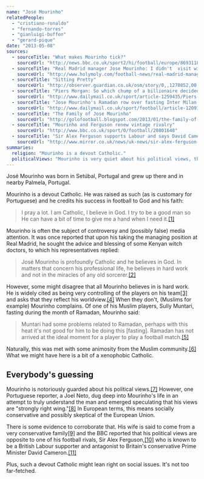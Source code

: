 ```yaml
---
name: "José Mourinho"
relatedPeople:
  - "cristiano-ronaldo"
  - "fernando-torres"
  - "gianluigi-buffon"
  - "gerard-pique"
date: "2013-05-08"
sources:
  - sourceTitle: "What makes Mourinho tick?"
    sourceUrl: "http://news.bbc.co.uk/sport2/hi/football/europe/8693118.stm"
  - sourceTitle: "Real Madrid manager Jose Mourinho: I didn't  visit witch doctors in Kenya"
    sourceUrl: "http://www.holymoly.com/football-news/real-madrid-manager-jose-mourinho-i-didnt-visit-witch-doctors-kenya50644"
  - sourceTitle: "Sitting Pretty"
    sourceUrl: "http://observer.guardian.co.uk/osm/story/0,,1270852,00.html"
  - sourceTitle: "Piers Morgan: So which chump of a billionaire decided to drive Jose Mourinho away from Chelsea"
    sourceUrl: "http://www.dailymail.co.uk/sport/article-1259435/Piers-Morgan-So-chump-billionaire-decided-drive-Jose-Mourinho-away-Chelsea.html"
  - sourceTitle: "Jose Mourinho's Ramadan row over fasting Inter Milan star Sulley Muntari angers Muslim leader"
    sourceUrl: "http://www.dailymail.co.uk/sport/football/article-1209182/Jose-Mourinhos-Ramadan-comments-fasting-Inter-Milan-star-Sulley-Muntari-angers-Muslim-leader.html#ixzz0PXaSCNQa"
  - sourceTitle: "The Family of Jose Mourinho"
    sourceUrl: "http://golofootball.blogspot.com/2013/01/the-family-of-jose-mourinho.html"
  - sourceTitle: "Mourinho and Ferguson renew vintage rivalry"
    sourceUrl: "http://www.bbc.co.uk/sport/0/football/20801648"
  - sourceTitle: "Sir Alex Ferguson supports Labour and says David Cameron's policies are about 'helping his own sort.'"
    sourceUrl: "http://www.mirror.co.uk/news/uk-news/sir-alex-ferguson-supports-labour-217474"
summaries:
  religion: "Mourinho is a devout Catholic."
  politicalViews: "Mourinho is very quiet about his political views, though some evidence points to him being conservative."
---
```


José Mourinho was born in Setúbal, Portugal and grew up there and in nearby Palmela, Portugal.

Mourinho is a devout Catholic. He was raised as such (as is customary for Portuguese) and he credits his success in football to God and his faith:

>I pray a lot. I am Catholic, I believe in God. I try to be a good man so He can have a bit of time to give me a hand when I need it.<a class="source-citation" href="#http%3A%2F%2Fnews.bbc.co.uk%2Fsport2%2Fhi%2Ffootball%2Feurope%2F8693118.stm" title="What makes Mourinho tick?">[1]</a>

Mourinho is often the subject of controversy and (possibly false) media attention. It was once reported that upon his taking the managing position at Real Madrid, he sought the advice and blessing of some Kenyan witch doctors, to which his representatives replied:

>José Mourinho is profoundly Catholic and he believes in God. In matters that concern his professional life, he believes in hard work and not in the miracles of any old sorcerer.<a class="source-citation" href="#http%3A%2F%2Fwww.holymoly.com%2Ffootball-news%2Freal-madrid-manager-jose-mourinho-i-didnt-visit-witch-doctors-kenya50644" title="Real Madrid manager Jose Mourinho: I didn&apos;t  visit witch doctors in Kenya">[2]</a>

However, some might disagree that all Mourinho believes in is hard work. He is widely cited as being very controlling of the players on his team<a class="source-citation" href="#http%3A%2F%2Fobserver.guardian.co.uk%2Fosm%2Fstory%2F0%2C%2C1270852%2C00.html" title="Sitting Pretty">[3]</a> and asks that they reflect his worldview.<a class="source-citation" href="#http%3A%2F%2Fwww.dailymail.co.uk%2Fsport%2Farticle-1259435%2FPiers-Morgan-So-chump-billionaire-decided-drive-Jose-Mourinho-away-Chelsea.html" title="Piers Morgan: So which chump of a billionaire decided to drive Jose Mourinho away from Chelsea">[4]</a> When they don't, (Muslims for example) Mourinho complains. Of one of his Muslim players, Sully Muntari, fasting during the month of Ramadan, Mourinho said:

>Muntari had some problems related to Ramadan, perhaps with this heat it's not good for him to be doing this [fasting]. Ramadan has not arrived at the ideal moment for a player to play a football match.<a class="source-citation" href="#http%3A%2F%2Fwww.dailymail.co.uk%2Fsport%2Ffootball%2Farticle-1209182%2FJose-Mourinhos-Ramadan-comments-fasting-Inter-Milan-star-Sulley-Muntari-angers-Muslim-leader.html%23ixzz0PXaSCNQa" title="Jose Mourinho&apos;s Ramadan row over fasting Inter Milan star Sulley Muntari angers Muslim leader">[5]</a>

Naturally, this was met with some animosity from the Muslim community.<a class="source-citation" href="#http%3A%2F%2Fwww.dailymail.co.uk%2Fsport%2Ffootball%2Farticle-1209182%2FJose-Mourinhos-Ramadan-comments-fasting-Inter-Milan-star-Sulley-Muntari-angers-Muslim-leader.html%23ixzz0PXaSCNQa" title="Jose Mourinho&apos;s Ramadan row over fasting Inter Milan star Sulley Muntari angers Muslim leader">[6]</a> What we might have here is a bit of a xenophobic Catholic.


## Everybody's guessing

Mourinho is notoriously guarded about his political views.<a class="source-citation" href="#http%3A%2F%2Fobserver.guardian.co.uk%2Fosm%2Fstory%2F0%2C%2C1270852%2C00.html" title="Sitting Pretty">[7]</a> However, one Portuguese reporter, a Joel Neto, dug deep into Mourinho's life in an attempt to truly understand the man and emerged speculating that his views are "strongly right wing."<a class="source-citation" href="#http%3A%2F%2Fobserver.guardian.co.uk%2Fosm%2Fstory%2F0%2C%2C1270852%2C00.html" title="Sitting Pretty">[8]</a> In European terms, this means socially conservative and possibly skeptical of the European Union.

There is some evidence to corroborate that. His wife is said to come from a very conservative family<a class="source-citation" href="#http%3A%2F%2Fgolofootball.blogspot.com%2F2013%2F01%2Fthe-family-of-jose-mourinho.html" title="The Family of Jose Mourinho">[9]</a> and the BBC reported that his political views are opposite to one of his football rivals, Sir Alex Ferguson,<a class="source-citation" href="#http%3A%2F%2Fwww.bbc.co.uk%2Fsport%2F0%2Ffootball%2F20801648" title="Mourinho and Ferguson renew vintage rivalry">[10]</a> who is known to be a British Labour supporter and antagonist to Britain's conservative Prime Minister David Cameron.<a class="source-citation" href="#http%3A%2F%2Fwww.mirror.co.uk%2Fnews%2Fuk-news%2Fsir-alex-ferguson-supports-labour-217474" title="Sir Alex Ferguson supports Labour and says David Cameron&apos;s policies are about &apos;helping his own sort.&apos;">[11]</a>

Plus, such a devout Catholic might lean right on social issues. It's not too far-fetched.